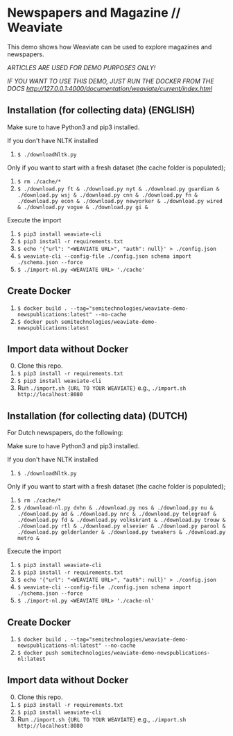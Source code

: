 # Newspapers and Magazine // Weaviate

This demo shows how Weaviate can be used to explore magazines and newspapers.

_ARTICLES ARE USED FOR DEMO PURPOSES ONLY!_

_IF YOU WANT TO USE THIS DEMO, JUST RUN THE DOCKER FROM THE DOCS http://127.0.0.1:4000/documentation/weaviate/current/index.html_

## Installation (for collecting data) (ENGLISH)

Make sure to have Python3 and pip3 installed.

If you don't have NLTK installed

1. `$ ./downloadNltk.py`

Only if you want to start with a fresh dataset (the cache folder is populated);

1. `$ rm ./cache/*`
2. `$ ./download.py ft & ./download.py nyt & ./download.py guardian & ./download.py wsj & ./download.py cnn & ./download.py fn & ./download.py econ & ./download.py newyorker & ./download.py wired & ./download.py vogue & ./download.py gi &`

Execute the import

1. `$ pip3 install weaviate-cli`
2. `$ pip3 install -r requirements.txt`
3. `$ echo '{"url": "<WEAVIATE URL>", "auth": null}' > ./config.json`
4. `$ weaviate-cli --config-file ./config.json schema import ./schema.json --force`
5. `$ ./import-nl.py <WEAVIATE URL> './cache'`

## Create Docker

1. `$ docker build . --tag="semitechnologies/weaviate-demo-newspublications:latest" --no-cache`
2. `$ docker push semitechnologies/weaviate-demo-newspublications:latest`

## Import data without Docker

0. Clone this repo.
0. `$ pip3 install -r requirements.txt`
0. `$ pip3 install weaviate-cli`
0. Run `./import.sh {URL TO YOUR WEAVIATE}` e.g., `./import.sh http://localhost:8080`

## Installation (for collecting data) (DUTCH)

For Dutch newspapers, do the following:

Make sure to have Python3 and pip3 installed.

If you don't have NLTK installed

1. `$ ./downloadNltk.py`

Only if you want to start with a fresh dataset (the cache folder is populated);

1. `$ rm ./cache/*`
2. `$ /download-nl.py dvhn & ./download.py nos & ./download.py nu & ./download.py ad & ./download.py nrc & ./download.py telegraaf & ./download.py fd & ./download.py volkskrant & ./download.py trouw & ./download.py rtl & ./download.py elsevier & ./download.py parool & ./download.py gelderlander & ./download.py tweakers & ./download.py metro &`

Execute the import

1. `$ pip3 install weaviate-cli`
2. `$ pip3 install -r requirements.txt`
3. `$ echo '{"url": "<WEAVIATE URL>", "auth": null}' > ./config.json`
4. `$ weaviate-cli --config-file ./config.json schema import ./schema.json --force`
5. `$ ./import-nl.py <WEAVIATE URL> './cache-nl'`

## Create Docker

1. `$ docker build . --tag="semitechnologies/weaviate-demo-newspublications-nl:latest" --no-cache`
2. `$ docker push semitechnologies/weaviate-demo-newspublications-nl:latest`

## Import data without Docker

0. Clone this repo.
0. `$ pip3 install -r requirements.txt`
0. `$ pip3 install weaviate-cli`
0. Run `./import.sh {URL TO YOUR WEAVIATE}` e.g., `./import.sh http://localhost:8080`


